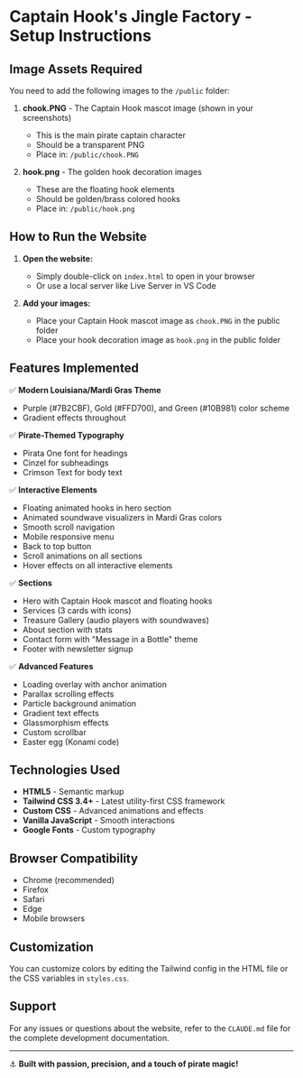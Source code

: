 # Captain Hook's Jingle Factory - Setup Instructions

## Image Assets Required

You need to add the following images to the `/public` folder:

1. **chook.PNG** - The Captain Hook mascot image (shown in your screenshots)
   - This is the main pirate captain character
   - Should be a transparent PNG
   - Place in: `/public/chook.PNG`

2. **hook.png** - The golden hook decoration images
   - These are the floating hook elements
   - Should be golden/brass colored hooks
   - Place in: `/public/hook.png`

## How to Run the Website

1. **Open the website:**
   - Simply double-click on `index.html` to open in your browser
   - Or use a local server like Live Server in VS Code

2. **Add your images:**
   - Place your Captain Hook mascot image as `chook.PNG` in the public folder
   - Place your hook decoration image as `hook.png` in the public folder

## Features Implemented

✅ **Modern Louisiana/Mardi Gras Theme**
- Purple (#7B2CBF), Gold (#FFD700), and Green (#10B981) color scheme
- Gradient effects throughout

✅ **Pirate-Themed Typography**
- Pirata One font for headings
- Cinzel for subheadings
- Crimson Text for body text

✅ **Interactive Elements**
- Floating animated hooks in hero section
- Animated soundwave visualizers in Mardi Gras colors
- Smooth scroll navigation
- Mobile responsive menu
- Back to top button
- Scroll animations on all sections
- Hover effects on all interactive elements

✅ **Sections**
- Hero with Captain Hook mascot and floating hooks
- Services (3 cards with icons)
- Treasure Gallery (audio players with soundwaves)
- About section with stats
- Contact form with "Message in a Bottle" theme
- Footer with newsletter signup

✅ **Advanced Features**
- Loading overlay with anchor animation
- Parallax scrolling effects
- Particle background animation
- Gradient text effects
- Glassmorphism effects
- Custom scrollbar
- Easter egg (Konami code)

## Technologies Used

- **HTML5** - Semantic markup
- **Tailwind CSS 3.4+** - Latest utility-first CSS framework
- **Custom CSS** - Advanced animations and effects
- **Vanilla JavaScript** - Smooth interactions
- **Google Fonts** - Custom typography

## Browser Compatibility

- Chrome (recommended)
- Firefox
- Safari
- Edge
- Mobile browsers

## Customization

You can customize colors by editing the Tailwind config in the HTML file or the CSS variables in `styles.css`.

## Support

For any issues or questions about the website, refer to the `CLAUDE.md` file for the complete development documentation.

---

⚓ **Built with passion, precision, and a touch of pirate magic!**
